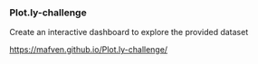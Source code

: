 ### Plot.ly-challenge
Create an interactive dashboard to explore the provided dataset

https://mafven.github.io/Plot.ly-challenge/
